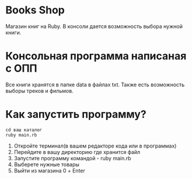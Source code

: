 # Books Shop

Магазин книг на Ruby.
В консоли дается возможность выбора нужной книги. 

# Консольная программа написаная c ОПП

Все книги хранятся в папке data в файлах txt. Также есть возможность выборы треков и фильмов. 

# Как запустить программу?

```
cd ваш каталог
ruby main.rb
```

1. Откройте терминал(в вашем редакторе кода или в программах)
2. Перейдите в вашу директорию где хранится файл
3. Запустите программу командой - ruby main.rb
4. Выберете нужные товары
5. Выйти из магазина 0 + Enter
